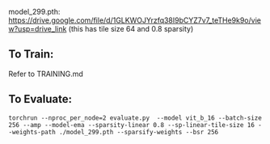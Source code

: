 model_299.pth: https://drive.google.com/file/d/1GLKWOJYrzfq38I9bCYZ7v7_teTHe9k9o/view?usp=drive_link (this has tile size 64 and 0.8 sparsity)

## To Train:
Refer to TRAINING.md

## To Evaluate:
```
torchrun --nproc_per_node=2 evaluate.py  --model vit_b_16 --batch-size 256 --amp --model-ema --sparsity-linear 0.8 --sp-linear-tile-size 16 --weights-path ./model_299.pth --sparsify-weights --bsr 256
```
